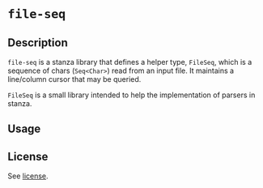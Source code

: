 # `file-seq`
## Description

`file-seq` is a stanza library that defines a helper type, `FileSeq`, which is a sequence of chars (`Seq<Char>`) read from an input file. It maintains a line/column cursor that may be queried. 

`FileSeq` is a small library intended to help the implementation of parsers in stanza.

## Usage



## License

See [license](./LICENSE.md).